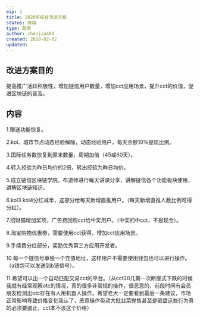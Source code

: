 ```yaml
---
eip: 1
title: 2020年综合改进方案
status: 草稿
type: 政策
author: chenjia404
created: 2020-02-02
updated: 
---
```


## 改进方案目的

提高推广活跃积极性，增加链信用户数量，增加cct应用场景，提升cct的价值，促进区块链的普及。

## 内容

1.赠送功能恢复。

2.kol、城市节点动态经验解除，动态经验用户，每天余额10%提现比例。

3.国际任务数恢复到原来数量，周期加倍（45或60天）。

4.转入经验为昨日均价的2倍，转出经验为昨日均价。

5.成立链信区块链学院，布道师进行每天讲课分享，讲解链信各个功能板块使用，讲解区块链知识。

6.kol3 kol4分红减半，这部分给每天新增直推用户。（每天新增直推人数比例可得分红）。

7.招财猫增加奖项，广告费回购cct给中奖用户。（中奖的中cct，不是现金）。

8.淘宝购物优惠劵，需要使用cct获得，增加cct应用场景。

9.手续费分红部分，奖励优秀第三方应用开发者。

10.每一个链信号单独一个充值地址，这样用户不需要使用钱包也可以进行操作。（a钱包可以发送到b链信号）。

11.希望可以出一个自动匹配交易cct的平台。（从cct20几第一次断崖式下跌的时候我就有经常观察otc的情况，真的很多非常规的操作，很恶意的，前段时间有会员朋友检测出otc存在有人用机器人操作。希望老大一定要看到最后一条建议，市场正常影响导致价格变化我认了，恶意操作带动大批韭菜抛售甚至是砸盘这些行为真的必须要遏止，cct本不该这个价格）
